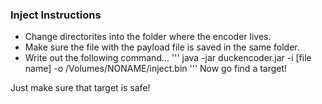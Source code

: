 ### Inject Instructions
* Change directorites into the folder where the encoder lives.
* Make sure the file with the payload file is saved in the same folder.
* Write out the following command...
'''
java -jar duckencoder.jar -i [file name] -o /Volumes/NONAME/inject.bin
'''
Now go find a target!

Just make sure that target is safe!
